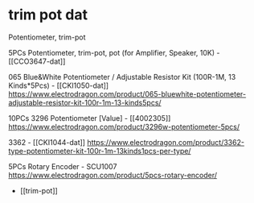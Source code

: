 
# trim pot dat 

Potentiometer, trim-pot 

5PCs Potentiometer, trim-pot, pot (for Amplifier, Speaker, 10K) - [[CCO3647-dat]] 

065 Blue&White Potentiometer / Adjustable Resistor Kit (100R-1M, 13 Kinds*5Pcs) - [[CKI1050-dat]]
https://www.electrodragon.com/product/065-bluewhite-potentiometer-adjustable-resistor-kit-100r-1m-13-kinds5pcs/

10PCs 3296 Potentiometer [Value] - [[4002305]]
https://www.electrodragon.com/product/3296w-potentiometer-5pcs/

3362 - [[CKI1044-dat]]
https://www.electrodragon.com/product/3362-type-potentiometer-kit-100r-1m-13kinds1pcs-per-type/

5PCs Rotary Encoder - SCU1007
https://www.electrodragon.com/product/5pcs-rotary-encoder/


- [[trim-pot]]
